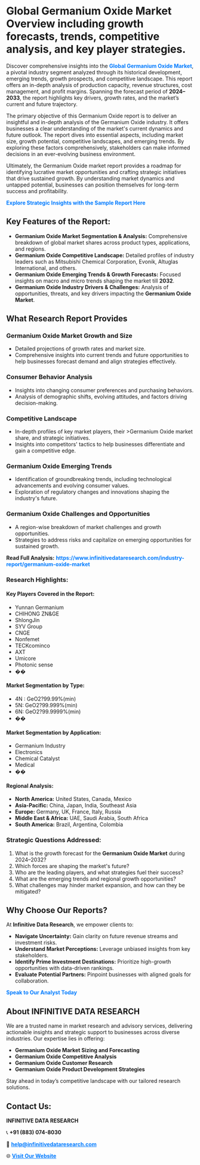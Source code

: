 <h1>Global Germanium Oxide Market Overview including growth forecasts, trends, competitive analysis, and key player strategies.</h1>
<p>
Discover comprehensive insights into the 
<a href="https://www.infinitivedataresearch.com/industry-report/germanium-oxide-market" rel="dofollow" style="color: #007BFF; text-decoration: none;"><strong>Global Germanium Oxide Market</strong></a>, a pivotal industry segment analyzed through its historical development, emerging trends, growth prospects, and competitive landscape. This report offers an in-depth analysis of production capacity, revenue structures, cost management, and profit margins. Spanning the forecast period of <strong>2024–2033</strong>, the report highlights key drivers, growth rates, and the market’s current and future trajectory.
</p>
<p>
The primary objective of this Germanium Oxide report is to deliver an insightful and in-depth analysis of the Germanium Oxide industry. It offers businesses a clear understanding of the market's current dynamics and future outlook. The report dives into essential aspects, including market size, growth potential, competitive landscapes, and emerging trends. By exploring these factors comprehensively, stakeholders can make informed decisions in an ever-evolving business environment.
</p>
<p>
Ultimately, the Germanium Oxide market report provides a roadmap for identifying lucrative market opportunities and crafting strategic initiatives that drive sustained growth. By understanding market dynamics and untapped potential, businesses can position themselves for long-term success and profitability.
</p>
<p>
<a href="https://www.infinitivedataresearch.com/request-sample/reportId=109650" style="color: #007BFF; text-decoration: none;"><strong>Explore Strategic Insights with the Sample Report Here</strong></a>
</p>

<h2>Key Features of the Report:</h2>
<ul>
<li><strong>Germanium Oxide Market Segmentation & Analysis:</strong> Comprehensive breakdown of global market shares across product types, applications, and regions.</li>
<li><strong>Germanium Oxide Competitive Landscape:</strong> Detailed profiles of industry leaders such as Mitsubishi Chemical Corporation, Evonik, Altuglas International, and others.</li>
<li><strong>Germanium Oxide Emerging Trends & Growth Forecasts:</strong> Focused insights on macro and micro trends shaping the market till <strong>2032</strong>.</li>
<li><strong>Germanium Oxide Industry Drivers & Challenges:</strong> Analysis of opportunities, threats, and key drivers impacting the <strong>Germanium Oxide Market</strong>.</li>
</ul>

<h2>What Research Report Provides</h2>
<h3>Germanium Oxide Market Growth and Size</h3>
<ul>
<li>Detailed projections of growth rates and market size.</li>
<li>Comprehensive insights into current trends and future opportunities to help businesses forecast demand and align strategies effectively.</li>
</ul>

<h3>Consumer Behavior Analysis</h3>
<ul>
<li>Insights into changing consumer preferences and purchasing behaviors.</li>
<li>Analysis of demographic shifts, evolving attitudes, and factors driving decision-making.</li>
</ul>

<h3>Competitive Landscape</h3>
<ul>
<li>In-depth profiles of key market players, their >Germanium Oxide market share, and strategic initiatives.</li>
<li>Insights into competitors' tactics to help businesses differentiate and gain a competitive edge.</li>
</ul>

<h3>Germanium Oxide Emerging Trends</h3>
<ul>
<li>Identification of groundbreaking trends, including technological advancements and evolving consumer values.</li>
<li>Exploration of regulatory changes and innovations shaping the industry's future.</li>
</ul>

<h3>Germanium Oxide Challenges and Opportunities</h3>
<ul>
<li>A region-wise breakdown of market challenges and growth opportunities.</li>
<li>Strategies to address risks and capitalize on emerging opportunities for sustained growth.</li>
</ul>
<p><strong>Read Full Analysis:</strong> <a href="https://www.infinitivedataresearch.com/industry-report/germanium-oxide-market" rel="dofollow" style="color: #007BFF; text-decoration: none;"><strong>https://www.infinitivedataresearch.com/industry-report/germanium-oxide-market</strong></a></p>
<h3>Research Highlights:</h3>
<h4>Key Players Covered in the Report:</h4>
<ul><li>Yunnan Germanium</li><li>CHIHONG ZN&amp;GE</li><li>ShlongJin</li><li>SYV Group</li><li>CNGE</li><li>Nonfemet</li><li>TECKcominco</li><li>AXT</li><li>Umicore</li><li>Photonic sense</li><li>��</li></ul>
<h4>Market Segmentation by Type:</h4>
<ul><li>4N : GeO2?99.99%(min)</li><li>5N: GeO2?99.999%(min)</li><li>6N: GeO2?99.9999%(min)</li><li>��</li></ul>
<h4>Market Segmentation by Application:</h4>
<ul><li>Germanium Industry</li><li>Electronics</li><li>Chemical Catalyst</li><li>Medical</li><li>��</li></ul>

<h4>Regional Analysis:</h4>
<ul>
<li><strong>North America:</strong> United States, Canada, Mexico</li>
<li><strong>Asia-Pacific:</strong> China, Japan, India, Southeast Asia</li>
<li><strong>Europe:</strong> Germany, UK, France, Italy, Russia</li>
<li><strong>Middle East & Africa:</strong> UAE, Saudi Arabia, South Africa</li>
<li><strong>South America:</strong> Brazil, Argentina, Colombia</li>
</ul>

<h3>Strategic Questions Addressed:</h3>
<ol>
<li>What is the growth forecast for the <strong>Germanium Oxide Market</strong> during 2024–2032?</li>
<li>Which forces are shaping the market's future?</li>
<li>Who are the leading players, and what strategies fuel their success?</li>
<li>What are the emerging trends and regional growth opportunities?</li>
<li>What challenges may hinder market expansion, and how can they be mitigated?</li>
</ol>

<h2>Why Choose Our Reports?</h2>
<p>At <strong>Infinitive Data Research</strong>, we empower clients to:</p>
<ul>
<li><strong>Navigate Uncertainty:</strong> Gain clarity on future revenue streams and investment risks.</li>
<li><strong>Understand Market Perceptions:</strong> Leverage unbiased insights from key stakeholders.</li>
<li><strong>Identify Prime Investment Destinations:</strong> Prioritize high-growth opportunities with data-driven rankings.</li>
<li><strong>Evaluate Potential Partners:</strong> Pinpoint businesses with aligned goals for collaboration.</li>
</ul>
<p><a href="https://www.infinitivedataresearch.com/industry-report/germanium-oxide-market" rel="dofollow" style="color: #007BFF; text-decoration: none;"><strong>Speak to Our Analyst Today</strong></a></p>

<h2>About INFINITIVE DATA RESEARCH</h2>
<p>We are a trusted name in market research and advisory services, delivering actionable insights and strategic support to businesses across diverse industries. Our expertise lies in offering:</p>
<ul>
<li><strong>Germanium Oxide Market Sizing and Forecasting</strong></li>
<li><strong>Germanium Oxide Competitive Analysis</strong></li>
<li><strong>Germanium Oxide Customer Research</strong></li>
<li><strong>Germanium Oxide Product Development Strategies</strong></li>
</ul>
<p>Stay ahead in today’s competitive landscape with our tailored research solutions.</p>

<h2>Contact Us:</h2>
<p><strong>INFINITIVE DATA RESEARCH</strong></p>
<p>📞 <strong>+91 (883) 074-8030</strong></p>
<p>📧 <strong><a href="mailto:help@infinitivedataresearch.com" style="color: #007BFF;">help@infinitivedataresearch.com</a></strong></p>
<p>🌐 <strong><a href="https://www.infinitivedataresearch.com" rel="dofollow" style="color: #007BFF;">Visit Our Website</a></strong></p>